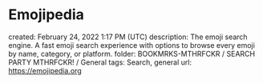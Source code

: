 # Emojipedia

created: February 24, 2022 1:17 PM (UTC)
description: The emoji search engine. A fast emoji search experience with options to browse every emoji by name, category, or platform.
folder: BOOKMRKS-MTHRFCKR / SEARCH PARTY MTHRFCKR! / General
tags: Search, general
url: https://emojipedia.org